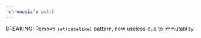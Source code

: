 ```yaml
---
'chronosis': patch
---
```


BREAKING: Remove `set(datelike)` pattern, now useless due to immutablity.
